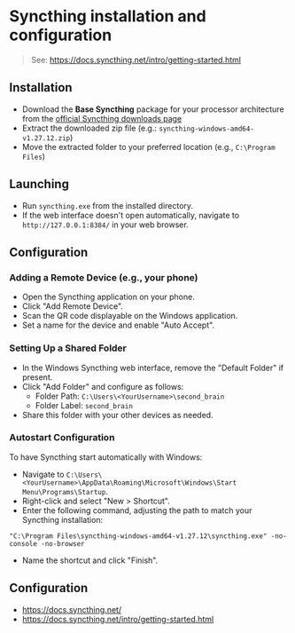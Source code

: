 # Syncthing installation and configuration
> See: https://docs.syncthing.net/intro/getting-started.html

## Installation
- Download the **Base Syncthing** package for your processor architecture from the [official Syncthing downloads page](https://syncthing.net/downloads/)
- Extract the downloaded zip file (e.g.: `syncthing-windows-amd64-v1.27.12.zip`)
- Move the extracted folder to your preferred location (e.g., `C:\Program Files`)
## Launching
- Run `syncthing.exe` from the installed directory.
- If the web interface doesn't open automatically, navigate to `http://127.0.0.1:8384/` in your web browser.
## Configuration
### Adding a Remote Device (e.g., your phone)
- Open the Syncthing application on your phone.
- Click "Add Remote Device".
- Scan the QR code displayable on the Windows application.
- Set a name for the device and enable "Auto Accept".
### Setting Up a Shared Folder
- In the Windows Syncthing web interface, remove the "Default Folder" if present.
- Click "Add Folder" and configure as follows:
  - Folder Path: `C:\Users\<YourUsername>\second_brain`
  - Folder Label: `second_brain`
- Share this folder with your other devices as needed.
### Autostart Configuration
To have Syncthing start automatically with Windows:
- Navigate to `C:\Users\<YourUsername>\AppData\Roaming\Microsoft\Windows\Start Menu\Programs\Startup`.
- Right-click and select "New > Shortcut".
- Enter the following command, adjusting the path to match your Syncthing installation:
```text
"C:\Program Files\syncthing-windows-amd64-v1.27.12\syncthing.exe" -no-console -no-browser
```
- Name the shortcut and click "Finish".

## Configuration
- https://docs.syncthing.net/
- https://docs.syncthing.net/intro/getting-started.html
